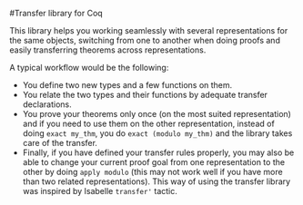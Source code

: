 #Transfer library for Coq

This library helps you working seamlessly with several representations
for the same objects, switching from one to another when doing proofs
and easily transferring theorems across representations.

A typical workflow would be the following:
- You define two new types and a few functions on them.
- You relate the two types and their functions by adequate transfer
declarations.
- You prove your theorems only once (on the most suited representation)
and if you need to use them on the other representation, instead of
doing ``exact my_thm``, you do ``exact (modulo my_thm)`` and the library
takes care of the transfer.
- Finally, if you have defined your transfer rules properly, you may
also be able to change your current proof goal from one representation
to the other by doing ``apply modulo`` (this may not work well if you
have more than two related representations). This way of using the
transfer library was inspired by Isabelle ``transfer'`` tactic.
